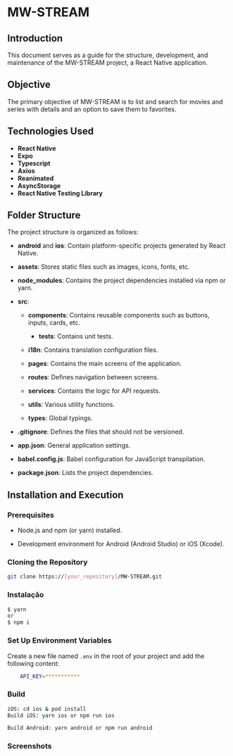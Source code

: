 # MW-STREAM

## Introduction

This document serves as a guide for the structure, development, and maintenance of the MW-STREAM project, a React Native application.

## Objective

The primary objective of MW-STREAM is to list and search for movies and series with details and an option to save them to favorites.

## Technologies Used

- **React Native**
- **Expo**
- **Typescript**
- **Axios**
- **Reanimated**
- **AsyncStorage**
- **React Native Testing Library**

## Folder Structure

The project structure is organized as follows:

- **android** and **ios**: Contain platform-specific projects generated by React Native.

- **assets**: Stores static files such as images, icons, fonts, etc.

- **node_modules**: Contains the project dependencies installed via npm or yarn.

- **src**:

  - **components**: Contains reusable components such as buttons, inputs, cards, etc.

    - **tests**: Contains unit tests.

  - **i18n**: Contains translation configuration files.

  - **pages**: Contains the main screens of the application.

  - **routes**: Defines navigation between screens.

  - **services**: Contains the logic for API requests.

  - **utils**: Various utility functions.

  - **types**: Global typings.

- **.gitignore**: Defines the files that should not be versioned.

- **app.json**: General application settings.

- **babel.config.js**: Babel configuration for JavaScript transpilation.

- **package.json**: Lists the project dependencies.

## Installation and Execution

### Prerequisites

- Node.js and npm (or yarn) installed.

- Development environment for Android (Android Studio) or iOS (Xcode).

### Cloning the Repository

```bash
git clone https://[your_repository]/MW-STREAM.git


```

### Instalação

```bash
$ yarn
or
$ npm i
```

### Set Up Environment Variables

Create a new file named `.env` in the root of your project and add the following content:

```bash
	API_KEY=***********
```

### Build

```bash
iOS: cd ios & pod install
Build iOS: yarn ios or npm run ios

Build Android: yarn android or npm run android
```

### Screenshots
